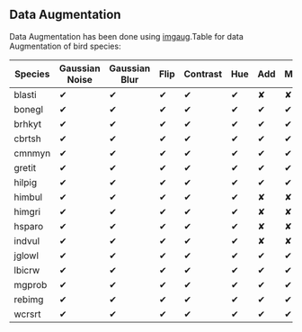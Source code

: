 ## Data Augmentation
Data Augmentation has been done using [imgaug](https://imgaug.readthedocs.io/en/latest/source/augmenters.html#affine).Table for data Augmentation of bird species:

|Species| Gaussian Noise | Gaussian Blur|Flip|Contrast|Hue|Add|Multiply|Sharp|Affine|Total|
|--------------------|----------------| -------------|----|--------|---|---|--------|-----|------|-----|
|blasti| ✔|✔|✔|✔|✔|✘|✘|✘|✘|90|
|bonegl| ✔|✔|✔|✔|✔|✔|✔|✔|✔|78|
brhkyt | ✔|✔|✔|✔|✔|✔|✔|✔|✔|65|
cbrtsh| ✔|✔|✔|✔|✔|✔|✔|✔|✔|91|
cmnmyn| ✔|✔|✔|✔|✔|✔|✔|✔|✔|91|
gretit| ✔|✔|✔|✔|✔|✔|✔|✔|✔|78|
hilpig| ✔|✔|✔|✔|✔|✔|✔|✘|✘|80|
himbul| ✔|✔|✔|✔|✔|✘|✘|✘|✘|99|
himgri| ✔|✔|✔|✔|✔|✘|✘|✘|✘|100|
hsparo| ✔|✔|✔|✔|✔|✘|✘|✘|✘|81|
indvul| ✔|✔|✔|✔|✔|✘|✘|✘|✘|81|
jglowl| ✔|✔|✔|✔|✔|✔|✔|✔|✔|78|
lbicrw| ✔|✔|✔|✔|✔|✔|✔|✔|✔|78|
mgprob| ✔|✔|✔|✔|✔|✔|✔|✔|✔|78|
rebimg| ✔|✔|✔|✔|✔|✔|✔|✘|✘|80|
wcrsrt| ✔|✔|✔|✔|✔|✔|✔|✘|✘|80|

